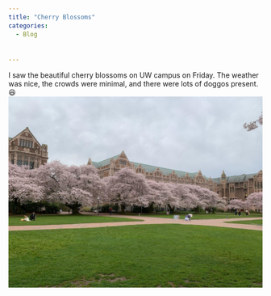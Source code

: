 ```yaml
---
title: "Cherry Blossoms"
categories:
  - Blog

  
---
```


I saw the beautiful cherry blossoms on UW campus on Friday. The weather was nice, the crowds were minimal, and there were lots of doggos present. 😆
![Cherry blossoms on campus](/assets/images/cherryBlossoms.jpeg)